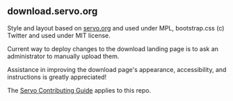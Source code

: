 download.servo.org
------------------

Style and layout based on [servo.org](https://github.com/servo/servo.org) and
used under MPL, bootstrap.css (c) Twitter and used under MIT license.

Current way to deploy changes to the download landing page is to ask an
administrator to manually upload them.

Assistance in improving the download page's appearance, accessibility, and
instructions is greatly appreciated!

The [Servo Contributing
Guide](https://github.com/servo/servo/blob/master/CONTRIBUTING.md) applies to
this repo.
